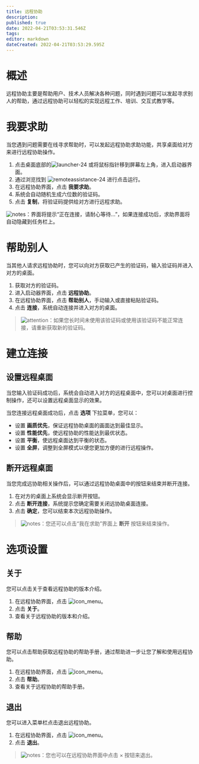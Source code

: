```yaml
---
title: 远程协助
description: 
published: true
date: 2022-04-21T03:53:31.546Z
tags: 
editor: markdown
dateCreated: 2022-04-21T03:53:29.595Z
---
```


# 概述

远程协助主要是帮助用户、技术人员解决各种问题，同时遇到问题可以发起寻求别人的帮助，通过远程协助可以轻松的实现远程工作、培训、交互式教学等。


# 我要求助

当您遇到问题需要在线寻求帮助时，可以发起远程协助求助功能，共享桌面给对方来进行远程协助操作。

1. 点击桌面底部的![launcher-24](/images/1/18/Launcher_icon.png) 或将鼠标指针移到屏幕左上角，进入启动器界面。
2. 通过浏览找到 ![remoteassistance-24](/images/3/3f/Remoteassistance-24.png) 进行点击运行。
3. 在远程协助界面，点击 **我要求助**。
4. 系统会自动随机生成六位数的验证码。
5. 点击 **复制**，将验证码提供给对方进行远程求助。

![notes](/images/5/51/Notes.png)：界面将提示“正在连接，请耐心等待...”，如果连接成功后，求助界面将自动隐藏到任务栏上。



# 帮助别人

当其他人请求远程协助时，您可以向对方获取已产生的验证码，输入验证码并进入对方的桌面。

1. 获取对方的验证码。
2. 进入启动器界面，点击 **远程协助**。
3. 在远程协助界面，点击 **帮助别人**，手动输入或直接粘贴验证码。
4. 点击 **连接**，系统自动连接并进入对方的桌面。

> ![attention](/images/c/c7/Attention.png)：如果您长时间未使用该验证码或使用该验证码不能正常连接，请重新获取新的验证码。



# 建立连接

## 设置远程桌面

当您输入验证码成功后，系统会自动进入对方的远程桌面中，您可以对桌面进行控制操作，还可以设置远程桌面显示的效果。



当您连接远程桌面成功后，点击 **选项** 下拉菜单，您可以：
- 设置 **画质优先**，保证远程协助桌面的画面达到最佳显示。
- 设置 **性能优先**，使远程协助的性能达到最优状态。
- 设置 **平衡**，使远程桌面达到平衡的状态。
- 设置 **全屏**，调整到全屏模式以便您更加方便的进行远程操作。

## 断开远程桌面

当您完成远协助相关操作后，可以通过远程协助桌面中的按钮来结束并断开连接。

1. 在对方的桌面上系统会显示断开按钮。
2. 点击 **断开连接**，系统提示您确定需要关闭远协助桌面连接。
3. 点击 **确定**，您可以结束本次远程协助操作。

> ![notes](/images/5/51/Notes.png)：您还可以点击“我在求助”界面上 **断开** 按钮来结束操作。



# 选项设置

## 关于

您可以点击关于查看远程协助的版本介绍。

1. 在远程协助界面，点击 ![icon_menu](/images/4/44/Icon_menu.png)。
2. 点击 **关于**。
3. 查看关于远程协助的版本和介绍。

## 帮助

您可以点击帮助获取远程协助的帮助手册，通过帮助进一步让您了解和使用远程协助。

1. 在远程协助界面，点击 ![icon_menu](/images/4/44/Icon_menu.png)。
2. 点击 **帮助**。
3. 查看关于远程协助的帮助手册。

## 退出

您可以进入菜单栏点击退出远程协助。

1. 在远程协助界面，点击 ![icon_menu](/images/4/44/Icon_menu.png)。
2. 点击 **退出**。

> ![notes](/images/5/51/Notes.png)：您也可以在远程协助界面中点击 × 按钮来退出。